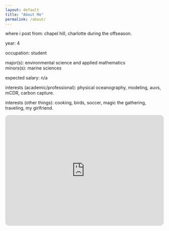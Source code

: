 ```yaml
---
layout: default
title: "About Me"
permalink: /about/
---
```


where i post from: chapel hill, charlotte during the offseason.   

year: 4  

occupation: student  

major(s): environmental science and applied mathematics  
minors(s): marine sciences  

expected salary: n/a

interests (academic/professional): physical oceanography, modeling, auvs, mCDR, carbon capture.  

interests (other things): cooking, birds, soccer, magic the gathering, traveling, my girlfriend.   

<iframe style="border-radius:12px" src="https://open.spotify.com/embed/playlist/0GsdYf8aMtDnXU6HAjgYMg?utm_source=generator&theme=0" width="100%" height="352" frameborder="0" allowfullscreen allow="autoplay; clipboard-write; encrypted-media; fullscreen; picture-in-picture" loading="lazy"></iframe>
